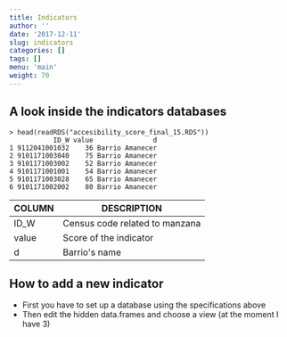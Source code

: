 ```yaml
---
title: Indicators
author: ''
date: '2017-12-11'
slug: indicators
categories: []
tags: []
menu: 'main'
weight: 70
---
```


## A look inside the indicators databases

```
> head(readRDS("accesibility_score_final_15.RDS"))
           ID_W value               d
1 9112041001032    36 Barrio Amanecer
2 9101171003040    75 Barrio Amanecer
3 9101171003002    52 Barrio Amanecer
4 9101171001001    54 Barrio Amanecer
5 9101171003028    65 Barrio Amanecer
6 9101171002002    80 Barrio Amanecer
```


| COLUMN | DESCRIPTION                    |
|--------|--------------------------------|
| ID_W   | Census code related to manzana |
| value  | Score of the indicator         |
| d      | Barrio's name                  |

## How to add a new indicator

- First you have to set up a database using the specifications above
- Then edit the hidden data.frames and choose a view (at the moment I have 3)